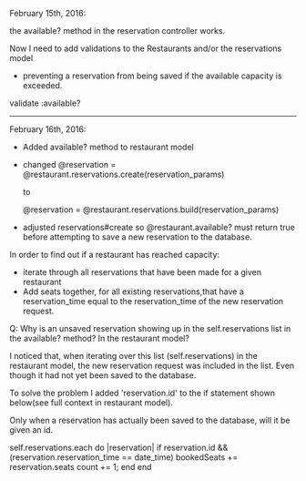February 15th, 2016:

the available? method in the reservation controller works.

Now I need to add validations to the Restaurants and/or the reservations model
* preventing a reservation from being saved if the available capacity is exceeded.

validate :available?
____

February 16th, 2016:

* Added available? method to restaurant model
* changed
  @reservation = @restaurant.reservations.create(reservation_params)

  to

  @reservation = @restaurant.reservations.build(reservation_params)
* adjusted reservations#create so @restaurant.available? must return true before attempting to save a new reservation to the database.


In order to find out if a restaurant has reached capacity:
* iterate through all reservations that have been made for a given restaurant
* Add seats together, for all existing reservations,that have a reservation_time equal to the reservation_time of the new reservation request.

Q: Why is an unsaved reservation showing up in the self.reservations list in the available? method? In the restaurant model?

I noticed that, when iterating over this list (self.reservations) in the restaurant model, the new reservation request was included in the list. Even though it had not yet been saved to the database.

To solve the problem I added 'reservation.id' to the if statement shown below(see full context in restaurant model).

Only when a reservation has actually been saved to the database, will it be given an id. 

self.reservations.each do |reservation|
  if reservation.id && (reservation.reservation_time == date_time)
    bookedSeats += reservation.seats
    count += 1;
  end
end
